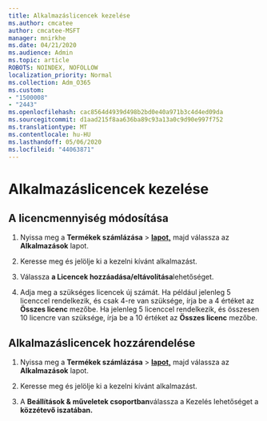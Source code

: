 ```yaml
---
title: Alkalmazáslicencek kezelése
ms.author: cmcatee
author: cmcatee-MSFT
manager: mnirkhe
ms.date: 04/21/2020
ms.audience: Admin
ms.topic: article
ROBOTS: NOINDEX, NOFOLLOW
localization_priority: Normal
ms.collection: Adm_O365
ms.custom:
- "1500008"
- "2443"
ms.openlocfilehash: cac8564d4939d498b2bd0e40a971b3c4d4ed09da
ms.sourcegitcommit: d1aad215f8aa636ba89c93a13a0c9d90e997f752
ms.translationtype: MT
ms.contentlocale: hu-HU
ms.lasthandoff: 05/06/2020
ms.locfileid: "44063871"
---
```

# <a name="manage-app-licenses"></a>Alkalmazáslicencek kezelése

## <a name="to-change-license-quantity"></a>A licencmennyiség módosítása

1. Nyissa meg a **Termékek számlázása** > **[lapot,](https://go.microsoft.com/fwlink/p/?linkid=842054)** majd válassza az **Alkalmazások** lapot.

2. Keresse meg és jelölje ki a kezelni kívánt alkalmazást.  

3. Válassza **a Licencek hozzáadása/eltávolítása**lehetőséget.

4. Adja meg a szükséges licencek új számát. Ha például jelenleg 5 licenccel rendelkezik, és csak 4-re van szüksége, írja be a 4 értéket az **Összes licenc** mezőbe. Ha jelenleg 5 licenccel rendelkezik, és összesen 10 licencre van szüksége, írja be a 10 értéket az **Összes licenc** mezőbe.

## <a name="to-assign-app-licenses"></a>Alkalmazáslicencek hozzárendelése

1. Nyissa meg a **Termékek számlázása** > **[lapot,](https://go.microsoft.com/fwlink/p/?linkid=842054)** majd válassza az **Alkalmazások** lapot.

2. Keresse meg és jelölje ki a kezelni kívánt alkalmazást.  

3. A **Beállítások & műveletek csoportban**válassza a Kezelés lehetőséget a **közzétevő iszatában.**